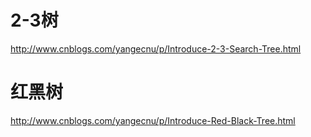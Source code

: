 
# 2-3树
http://www.cnblogs.com/yangecnu/p/Introduce-2-3-Search-Tree.html
# 红黑树
http://www.cnblogs.com/yangecnu/p/Introduce-Red-Black-Tree.html
